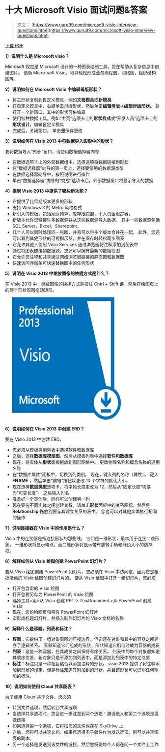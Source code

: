 # 十大 Microsoft Visio 面试问题&答案

> 原文： [https://www.guru99.com/microsoft-visio-interview-questions.html](https://www.guru99.com/microsoft-visio-interview-questions.html)

[下载 PDF](https://www.guru99.com/pdf/microsoft-visio-interview-questions.pdf)

**1）说明什么是 Microsoft visio？**

Microsoft 视觉是 Microsoft 设计的一种图表绘制工具，旨在帮助从复杂信息中创建图片。 借助 Micro-soft Visio，可以轻松形成业务流程图，网络图，组织结构图等。

**2）说明如何在 Microsoft Visio 中编辑母版形状？**

*   将主形状复制到自定义模具，例如**文档模具**或**新模具**
*   在自定义模具中，右键单击母版形状，然后单击**编辑母版->编辑母版形状。** 将打开一个新窗口，其中的形状可供编辑
*   使用各种数据工具，例如“主页”选项卡上的**形状样式**或“开发人员”选项卡上的**形状设计**，编辑自定义模具
*   完成后，关闭窗口。 单击**是**保存更改

**3）说明如何在 Visio 2013 中将数据导入图形中的形状？**

要将数据导入“外部”窗口，请使用数据选择器向导

*   在数据选项卡上的外部数据组中，选择选项将数据链接到形状
*   在“数据选择器”向导的第一页上，选择要使用的数据源类型
*   在数据选择器向导中，按照说明进行操作
*   单击“数据选择器”向导的“完成”选项卡后，外部数据窗口将显示导入的数据

**4）提到 Visio 2013 中提供了哪些新功能？**

*   它提供了比早期版本更多的形状
*   支持 Windows 8 的 Metro 风格格式
*   新引入的模板，包括家庭预算，库存跟踪器，个人资金跟踪器，
*   新版本允许您链接许多数据源并从这些数据源导入数据。 其中一些数据源包括 SQL Server，Excel，Sharepoint，
*   几个人可以同时处理同一张图，并且可以将多个版本合并在一起。 此外，您还可以看到其他形状的可视指示器，并在保存时轻松同步图表
*   它允许其他人使用 Visio Services 通过浏览器将注释添加到图表中
*   通过将图表链接到数据源，您还可以拥有最新的数据视图
*   它允许您注释和共享通过网络浏览器链接的静态图和数据图
*   快速访问浮动条可快速替换图中的任何形状

**5）说明在 Visio 2013 中缩放图像的快捷方式是什么？**

在 Visio 2013 中，缩放图像的快捷方式是按住 Cntrl + Shift 键，然后在绘图页上的两个形状周围拖动矩形。

![Microsoft Visio Interview Questions](img/e5f696df956507d08406f11ad5d2b016.png)

**6）说明如何在 Visio 2013 中创建 ERD？**

要在 Visio 2013 中创建 ERD，

*   您必须从模板类别列表中选择软件和数据库
*   之后，选择**数据库模型图**，然后从模板列表中选择**软件和数据库**
*   现在，将实体从**形状**面板拖放到图形网格中。 更改物理名称和概念名称的通用名称
*   在“数据库属性”面板中，切换到列类别。 现在，键入列的名称（属性）。 键入 **FNAME** ，然后单击“编辑”按钮以更改 10 个字符的默认大小。
*   现在选择**数据类型**选项卡，将字段长度更改为 12，然后从“固定长度”切换为“可变长度”。 之后输入列名
*   准备好一个实体后，同样可以创建另一列
*   现在要在不同实体之间创建关系，请单击**形状**面板中的关系图标，然后将 **Relationship** 拖放到要与其建立关系的表中。 您也可以对其他实体执行相同的操作

**7）说明连接器在 Visio 中的作用是什么？**

Visio 中的连接器是指连接形状的那些线。 它们是一维形状，最常用于连接二维形状。 一维形状将显示端点，而二维形状将显示带有旋转手柄和绿色大小的选择框。

**8）解释如何从 Visio 绘图创建 PowerPoint 幻灯片？**

要从 Visio 绘图创建 PowerPoint 幻灯片，您必须在 Visio 中访问宏，因为它是根据活动的 Visio 绘图创建幻灯片的。 要从 Visio 绘图中打开一组幻灯片，您必须

*   打开包含宏的 Visio 绘图
*   打开您要另存为 PowerPoint 的 Visio 绘图
*   选择工具>宏>从 Visio 创建 PPT > ThisDocument >从 PowerPoint 创建 Visio
*   现在，您的绘图页将带有 PowerPoint 幻灯片
*   宏形成标题幻灯片，并插入制作幻灯片的 Visio 文档的名称

**9）解释什么是容器，列表和标注？**

*   **容器**：它提供​​了一组对象周围的可视边界，但它还在对象和其中的容器之间建立了逻辑关系。 容器知道它们组成的形状，形状知道它们何时成为容器的成员
*   **列表**：这是一种容器，在其成员之间保持有序关系。 列表中的每个对象都知道其顺序位置，新对象只是不添加到列表中，而是添加到列表中的特定位置
*   **标注**：标注只是一种相互粘合以添加注释的形状。 visio 2013 提供了将注释添加到形状的规定，但是标注知道其附加到的形状，并且该形状可以识别任何附加的标注。

**10）说明如何使用 Cloud 共享图表？**

为了使用 Cloud 共享文件，您必须

*   转到文件选项，然后转到共享选项
*   当选择共享选项时，您会进一步注意到两个选项：邀请他人和第二个选项是发送链接
*   如果选择第一个选项，它将把您的文件保存在 SkyDrive 上
*   之后，您将可以共享文档，如果您选择电子邮件作为发送选项，则可以共享图表的副本。
*   另一个选择是发送到该文件的链接，然后您将使每个人都在同一个文件上工作